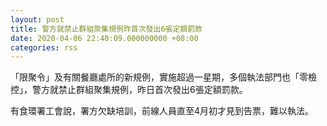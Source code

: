 ```yaml
---
layout: post
title: 警方就禁止群組聚集規例昨首次發出6張定額罰款
date: 2020-04-06 22:40:09.000000000 +08:00
categories: rss
---
```


「限聚令」及有關餐廳處所的新規例，實施超過一星期，多個執法部門也「零檢控」，警方就禁止群組聚集規例，昨日首次發出6張定額罰款。

有食環署工會說，署方欠缺培訓，前線人員直至4月初才見到告票，難以執法。
